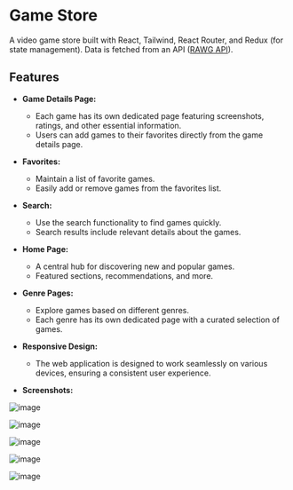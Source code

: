 # Game Store

A video game store built with React, Tailwind, React Router, and Redux (for state management). Data is fetched from an API ([RAWG API](https://rawg.io/apidocs)).

## Features

- **Game Details Page:**
  - Each game has its own dedicated page featuring screenshots, ratings, and other essential information.
  - Users can add games to their favorites directly from the game details page.

- **Favorites:**
  - Maintain a list of favorite games.
  - Easily add or remove games from the favorites list.

- **Search:**
  - Use the search functionality to find games quickly.
  - Search results include relevant details about the games.

- **Home Page:**
  - A central hub for discovering new and popular games.
  - Featured sections, recommendations, and more.

- **Genre Pages:**
  - Explore games based on different genres.
  - Each genre has its own dedicated page with a curated selection of games.

- **Responsive Design:**
  - The web application is designed to work seamlessly on various devices, ensuring a consistent user experience.
 
    
- **Screenshots:**

![image](https://github.com/karimehab430/game-store/assets/118670911/75a4812c-73aa-40a0-bda0-35f0c87a7e81)

![image](https://github.com/karimehab430/game-store/assets/118670911/2e6747aa-5d57-4ef5-b2f4-7d8ee6c1ba8d)

![image](https://github.com/karimehab430/game-store/assets/118670911/0257e9d6-94cb-48b0-9521-337b0ec7b9fe)

![image](https://github.com/karimehab430/game-store/assets/118670911/c3b88a8c-edc2-4eef-8476-2f20bc80bdd2)

![image](https://github.com/karimehab430/game-store/assets/118670911/484d4c5c-9435-43e0-b3cc-382174f919bb)





